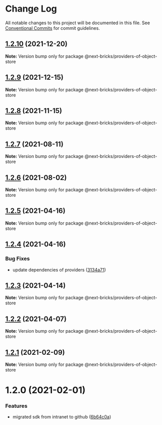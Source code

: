 # Change Log

All notable changes to this project will be documented in this file.
See [Conventional Commits](https://conventionalcommits.org) for commit guidelines.

## [1.2.10](https://github.com/easyops-cn/next-providers/compare/@next-bricks/providers-of-object-store@1.2.9...@next-bricks/providers-of-object-store@1.2.10) (2021-12-20)

**Note:** Version bump only for package @next-bricks/providers-of-object-store





## [1.2.9](https://github.com/easyops-cn/next-providers/compare/@next-bricks/providers-of-object-store@1.2.8...@next-bricks/providers-of-object-store@1.2.9) (2021-12-15)

**Note:** Version bump only for package @next-bricks/providers-of-object-store

## [1.2.8](https://github.com/easyops-cn/next-providers/compare/@next-bricks/providers-of-object-store@1.2.7...@next-bricks/providers-of-object-store@1.2.8) (2021-11-15)

**Note:** Version bump only for package @next-bricks/providers-of-object-store

## [1.2.7](https://github.com/easyops-cn/next-providers/compare/@next-bricks/providers-of-object-store@1.2.6...@next-bricks/providers-of-object-store@1.2.7) (2021-08-11)

**Note:** Version bump only for package @next-bricks/providers-of-object-store

## [1.2.6](https://github.com/easyops-cn/next-providers/compare/@next-bricks/providers-of-object-store@1.2.5...@next-bricks/providers-of-object-store@1.2.6) (2021-08-02)

**Note:** Version bump only for package @next-bricks/providers-of-object-store

## [1.2.5](https://github.com/easyops-cn/next-providers/compare/@next-bricks/providers-of-object-store@1.2.4...@next-bricks/providers-of-object-store@1.2.5) (2021-04-16)

**Note:** Version bump only for package @next-bricks/providers-of-object-store

## [1.2.4](https://github.com/easyops-cn/next-providers/compare/@next-bricks/providers-of-object-store@1.2.3...@next-bricks/providers-of-object-store@1.2.4) (2021-04-16)

### Bug Fixes

- update dependencies of providers ([3134a71](https://github.com/easyops-cn/next-providers/commit/3134a71758f1ec4e9a0b5423e3f78d39e46bb196))

## [1.2.3](https://github.com/easyops-cn/next-providers/compare/@next-bricks/providers-of-object-store@1.2.2...@next-bricks/providers-of-object-store@1.2.3) (2021-04-14)

**Note:** Version bump only for package @next-bricks/providers-of-object-store

## [1.2.2](https://github.com/easyops-cn/next-providers/compare/@next-bricks/providers-of-object-store@1.2.1...@next-bricks/providers-of-object-store@1.2.2) (2021-04-07)

**Note:** Version bump only for package @next-bricks/providers-of-object-store

## [1.2.1](https://github.com/easyops-cn/next-providers/compare/@next-bricks/providers-of-object-store@1.2.0...@next-bricks/providers-of-object-store@1.2.1) (2021-02-09)

**Note:** Version bump only for package @next-bricks/providers-of-object-store

# 1.2.0 (2021-02-01)

### Features

- migrated sdk from intranet to github ([6b64c0a](https://github.com/easyops-cn/next-providers/commit/6b64c0af35b7ac5b7df5459aa577b87e84d75aa0))
